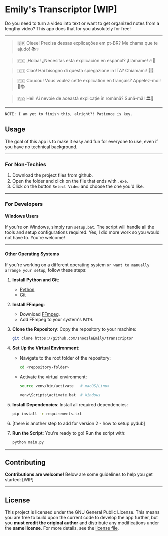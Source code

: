 # Emily's Transcriptor [WIP]

Do you need to turn a video into text or want to get organized notes from a lengthy video? This app does that for you absolutely for free!

---
> 🇧🇷 Oieee! Precisa dessas explicações em pt-BR? Me chama que te ajudo! 📚✨

> 🇪🇸 ¡Holaa! ¿Necesitas esta explicación en español? ¡Llámame! 🔥📖

> 🇮🇹 Ciao! Hai bisogno di questa spiegazione in ITA? Chiamami! 🍕📜

> 🇫🇷 Coucou! Vous voulez cette explication en français? Appelez-moi! 🥖📚

> 🇷🇴 Hei! Ai nevoie de această explicație în română? Sună-mă! 🏛️📖
---

`NOTE: I am yet to finish this, alright?! Patience is key.`

## Usage

The goal of this app is to make it easy and fun for everyone to use, even if you have no technical background.

---

### **For Non-Techies** 
1. Download the project files from github.
2. Open the folder and click on the file that ends with `.exe`. 
3. Click on the button `Select Video` and choose the one you'd like.

---

### **For Developers**

#### **Windows Users**
If you're on Windows, simply run `setup.bat`. The script will handle all the tools and setup configurations required. Yes, I did more work so you would not have to. You're welcome!

---

#### **Other Operating Systems**
If you're working on a different operating system `or want to manually arrange your setup`, follow these steps:

1. **Install Python and Git**:
   - [Python](https://www.python.org/downloads/)
   - [Git](https://git-scm.com/downloads)

2. **Install FFmpeg**:
   - Download [FFmpeg](https://github.com/BtbN/FFmpeg-Builds/releases/download/latest/ffmpeg-master-latest-win64-gpl.zip).
   - Add FFmpeg to your system's `PATH`.

3. **Clone the Repository**:
   Copy the repository to your machine:
   ```bash
   git clone https://github.com/snoozleEmily/transcriptor
   ```

4. **Set Up the Virtual Environment**:
   - Navigate to the root folder of the repository:
     ```bash
     cd <repository-folder>
     ```
   - Activate the virtual environment:
     ```bash
     source venv/bin/activate   # macOS/Linux
     ```
     ```bash
     venv\Scripts\activate.bat  # Windows
     ```

5. **Install Dependencies**:
   Install all required dependencies:
   ```bash
   pip install -r requirements.txt
   ```
  
6.  [there is another step to add for version 2 - how to setup pydub]

7. **Run the Script**:
   You're ready to go! Run the script with:
   ```bash
   python main.py
   ```
---

## Contributing

**Contributions are welcome!** Below are some guidelines to help you get started:
[WIP]

---

## License

This project is licensed under the GNU General Public License. This means you are free to build upon the current code to develop the app further, but you **must credit the original author** and distribute any modifications under the **same license**. For more details, see the [license file](LICENSE).
